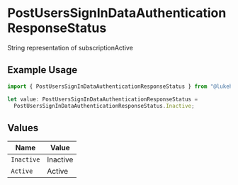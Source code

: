 # PostUsersSignInDataAuthenticationResponseStatus

String representation of subscriptionActive

## Example Usage

```typescript
import { PostUsersSignInDataAuthenticationResponseStatus } from "@lukehagar/plexjs/sdk/models/operations";

let value: PostUsersSignInDataAuthenticationResponseStatus =
  PostUsersSignInDataAuthenticationResponseStatus.Inactive;
```

## Values

| Name       | Value      |
| ---------- | ---------- |
| `Inactive` | Inactive   |
| `Active`   | Active     |